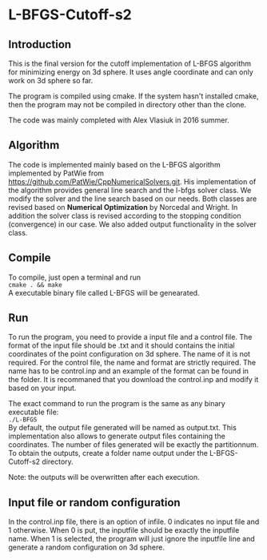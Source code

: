 # L-BFGS-Cutoff-s2

## Introduction 
This is the final version for the cutoff implementation of L-BFGS algorithm for minimizing energy on 3d sphere. It uses angle coordinate
and can only work on 3d sphere so far. 

The program is compiled using cmake. If the system hasn't installed cmake, then the program may not be compiled in directory other than the clone. 


The code was mainly completed with Alex Vlasiuk in 2016 summer.

## Algorithm
The code is implemented mainly based on the L-BFGS algorithm implemented by PatWie from https://github.com/PatWie/CppNumericalSolvers.git.
His implementation of the algorithm provides general line search and the l-bfgs solver class. We modify the solver and the line search 
based on our needs. Both classes are revised based on **Numerical Optimization** by Norcedal and Wright. In addition the solver class is 
 revised according to the stopping condition (convergence) in our case. We also added output functionality in the solver class.


## Compile
To compile, just open a terminal and run   
    `cmake . && make`  
A executable binary file called L-BFGS will be genearated.

## Run
To run the program, you need to provide a input file and a control file. The format of the input file should be .txt and it should contains
the initial coordinates of the point configuration on 3d sphere. The name of it is not required. For the control file, the name and format
are strictly required. The name has to be control.inp and an example of the format can be found in the folder. It is recommaned that you 
download the control.inp and modify it based on your input.

The exact command to run the program is the same as any binary executable file:   
    `./L-BFGS`   
By default, the output file generated will be named as output.txt. This implementation also allows to generate output files containing the coordinates. The number of files generated will be exactly the partitionnum. To obtain the outputs, create a folder name output under the L-BFGS-Cutoff-s2 directory. 

Note: the outputs will be overwritten after each execution.

## Input file or random configuration
In the control.inp file, there is an option of infile. 0 indicates no input file and 1 otherwise. When 0 is put, the inputfile should be exactly the inputfile name. When 1 is selected, the program will just ignore the inputfile line and generate a random configuration on 3d sphere.


